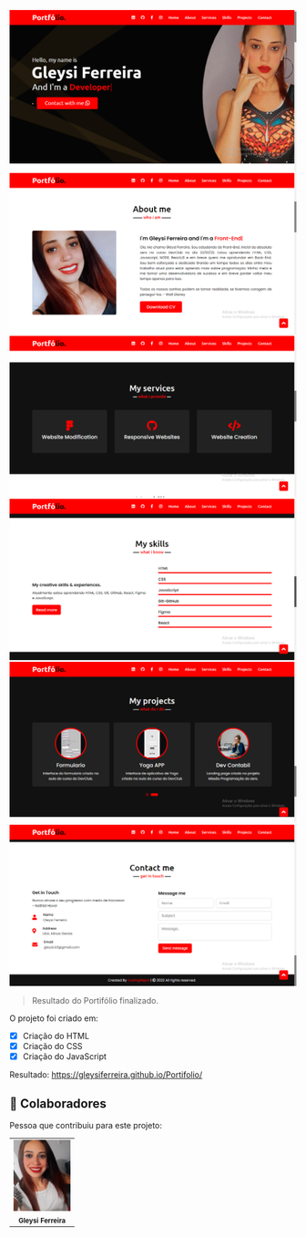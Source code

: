 <img src="./images/port1.png" alt="portifólio"> <img src="./images/port2.png" alt="portifólio">
<img src="./images/port3.png" alt="portifólio"> <img src="./images/port4.png" alt="portifólio">
<img src="./images/port5.png" alt="portifólio"> <img src="./images/port6.png" alt="portifólio">

> Resultado do Portifólio finalizado.

O projeto foi criado em:

- [x] Criação do HTML
- [x] Criação do CSS
- [x] Criação do JavaScript

Resultado: https://gleysiferreira.github.io/Portifolio/

## 🤝 Colaboradores

Pessoa que contribuiu para este projeto:

<table>
  <tr>
    <td align="center">
        <img src="./images/EU.jpg" width="100px;" alt="Foto da Gleysi"/><br>
        <sub>
          <b>Gleysi Ferreira</b>
        </sub>
      </a>
    </td>
   </tr>
</table>